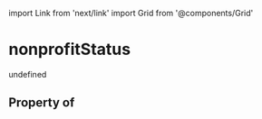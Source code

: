 import Link from 'next/link'
import Grid from '@components/Grid'

# nonprofitStatus

undefined

## Property of



